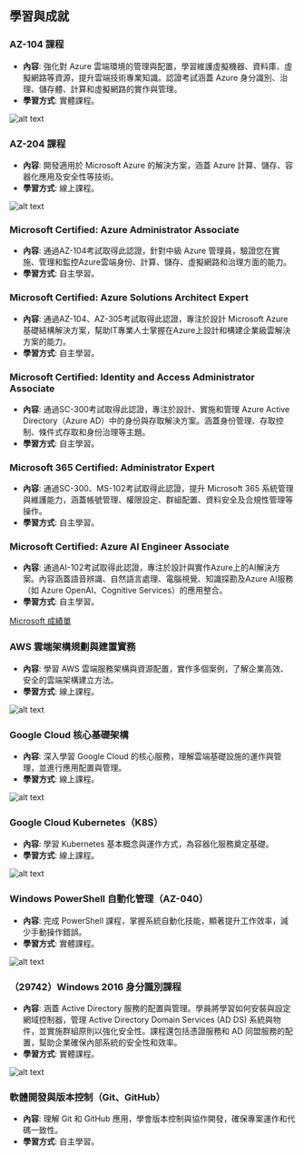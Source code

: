 ## 學習與成就

### AZ-104 課程
- **內容**: 強化對 Azure 雲端環境的管理與配置，學習維護虛擬機器、資料庫、虛擬網路等資源，提升雲端技術專業知識。認證考試涵蓋 Azure 身分識別、治理、儲存體、計算和虛擬網路的實作與管理。
- **學習方式**: 實體課程。

![alt text](images/az-104.png)
### AZ-204 課程
- **內容**: 開發適用於 Microsoft Azure 的解決方案，涵蓋 Azure 計算、儲存、容器化應用及安全性等技術。
- **學習方式**: 線上課程。

![alt text](images/az-204.png)
### Microsoft Certified: Azure Administrator Associate
- **內容**: 通過AZ-104考試取得此認證，針對中級 Azure 管理員，驗證您在實施、管理和監控Azure雲端身份、計算、儲存、虛擬網路和治理方面的能力。
- **學習方式**: 自主學習。
### Microsoft Certified: Azure Solutions Architect Expert
- **內容**: 通過AZ-104、AZ-305考試取得此認證，專注於設計 Microsoft Azure 基礎結構解決方案，幫助IT專業人士掌握在Azure上設計和構建企業級雲解決方案的能力。
- **學習方式**: 自主學習。
### Microsoft Certified: Identity and Access Administrator Associate
- **內容**: 通過SC-300考試取得此認證，專注於設計、實施和管理 Azure Active Directory（Azure AD）中的身份與存取解決方案。涵蓋身份管理、存取控制、條件式存取和身份治理等主題。
- **學習方式**: 自主學習。
### Microsoft 365 Certified: Administrator Expert
- **內容**: 通過SC-300、MS-102考試取得此認證，提升 Microsoft 365 系統管理與維護能力，涵蓋帳號管理、權限設定、群組配置、資料安全及合規性管理等操作。
- **學習方式**: 自主學習。
### Microsoft Certified: Azure AI Engineer Associate
- **內容**: 通過AI-102考試取得此認證，專注於設計與實作Azure上的AI解決方案。內容涵蓋語音辨識、自然語言處理、電腦視覺、知識探勘及Azure AI服務（如 Azure OpenAI、Cognitive Services）的應用整合。
- **學習方式**: 自主學習。

[Microsoft 成績單](https://learn.microsoft.com/en-us/users/chrischueh-1427/transcript/d5o8yhw609q69gy)
### AWS 雲端架構規劃與建置實務
- **內容**: 學習 AWS 雲端服務架構與資源配置，實作多個案例，了解企業高效、安全的雲端架構建立方法。
- **學習方式**: 線上課程。

![alt text](images/aws-basic.png)
### Google Cloud 核心基礎架構
- **內容**: 深入學習 Google Cloud 的核心服務，理解雲端基礎設施的運作與管理，並進行應用配置與管理。
- **學習方式**: 線上課程。

![alt text](images/gcp-basic.png)
### Google Cloud Kubernetes（K8S）
- **內容**: 學習 Kubernetes 基本概念與運作方式，為容器化服務奠定基礎。
- **學習方式**: 線上課程。

![alt text](images/gcp-k8s.png)
### Windows PowerShell 自動化管理（AZ-040）
- **內容**: 完成 PowerShell 課程，掌握系統自動化技能，顯著提升工作效率，減少手動操作錯誤。
- **學習方式**: 實體課程。

![alt text](images/az-040.png)
### （29742）Windows 2016 身分識別課程
- **內容**: 涵蓋 Active Directory 服務的配置與管理。學員將學習如何安裝與設定網域控制器，管理 Active Directory Domain Services (AD DS) 系統與物件，並實施群組原則以強化安全性。課程還包括憑證服務和 AD 同盟服務的配置，幫助企業確保內部系統的安全性和效率。
- **學習方式**: 實體課程。

![alt text](images/ws-2016.png)
### 軟體開發與版本控制（Git、GitHub）
- **內容**: 理解 Git 和 GitHub 應用，學會版本控制與協作開發，確保專案運作和代碼一致性。
- **學習方式**: 自主學習。
